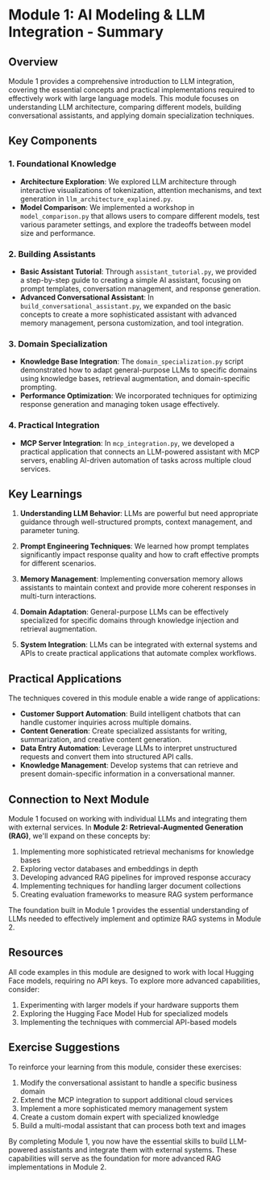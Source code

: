 # Module 1: AI Modeling & LLM Integration - Summary

## Overview
Module 1 provides a comprehensive introduction to LLM integration, covering the essential concepts and practical implementations required to effectively work with large language models. This module focuses on understanding LLM architecture, comparing different models, building conversational assistants, and applying domain specialization techniques.

## Key Components

### 1. Foundational Knowledge
- **Architecture Exploration**: We explored LLM architecture through interactive visualizations of tokenization, attention mechanisms, and text generation in `llm_architecture_explained.py`.
- **Model Comparison**: We implemented a workshop in `model_comparison.py` that allows users to compare different models, test various parameter settings, and explore the tradeoffs between model size and performance.

### 2. Building Assistants
- **Basic Assistant Tutorial**: Through `assistant_tutorial.py`, we provided a step-by-step guide to creating a simple AI assistant, focusing on prompt templates, conversation management, and response generation.
- **Advanced Conversational Assistant**: In `build_conversational_assistant.py`, we expanded on the basic concepts to create a more sophisticated assistant with advanced memory management, persona customization, and tool integration.

### 3. Domain Specialization
- **Knowledge Base Integration**: The `domain_specialization.py` script demonstrated how to adapt general-purpose LLMs to specific domains using knowledge bases, retrieval augmentation, and domain-specific prompting.
- **Performance Optimization**: We incorporated techniques for optimizing response generation and managing token usage effectively.

### 4. Practical Integration
- **MCP Server Integration**: In `mcp_integration.py`, we developed a practical application that connects an LLM-powered assistant with MCP servers, enabling AI-driven automation of tasks across multiple cloud services.

## Key Learnings

1. **Understanding LLM Behavior**: LLMs are powerful but need appropriate guidance through well-structured prompts, context management, and parameter tuning.

2. **Prompt Engineering Techniques**: We learned how prompt templates significantly impact response quality and how to craft effective prompts for different scenarios.

3. **Memory Management**: Implementing conversation memory allows assistants to maintain context and provide more coherent responses in multi-turn interactions.

4. **Domain Adaptation**: General-purpose LLMs can be effectively specialized for specific domains through knowledge injection and retrieval augmentation.

5. **System Integration**: LLMs can be integrated with external systems and APIs to create practical applications that automate complex workflows.

## Practical Applications

The techniques covered in this module enable a wide range of applications:

- **Customer Support Automation**: Build intelligent chatbots that can handle customer inquiries across multiple domains.
- **Content Generation**: Create specialized assistants for writing, summarization, and creative content generation.
- **Data Entry Automation**: Leverage LLMs to interpret unstructured requests and convert them into structured API calls.
- **Knowledge Management**: Develop systems that can retrieve and present domain-specific information in a conversational manner.

## Connection to Next Module

Module 1 focused on working with individual LLMs and integrating them with external services. In **Module 2: Retrieval-Augmented Generation (RAG)**, we'll expand on these concepts by:

1. Implementing more sophisticated retrieval mechanisms for knowledge bases
2. Exploring vector databases and embeddings in depth
3. Developing advanced RAG pipelines for improved response accuracy
4. Implementing techniques for handling larger document collections
5. Creating evaluation frameworks to measure RAG system performance

The foundation built in Module 1 provides the essential understanding of LLMs needed to effectively implement and optimize RAG systems in Module 2.

## Resources

All code examples in this module are designed to work with local Hugging Face models, requiring no API keys. To explore more advanced capabilities, consider:

1. Experimenting with larger models if your hardware supports them
2. Exploring the Hugging Face Model Hub for specialized models
3. Implementing the techniques with commercial API-based models

## Exercise Suggestions

To reinforce your learning from this module, consider these exercises:

1. Modify the conversational assistant to handle a specific business domain
2. Extend the MCP integration to support additional cloud services
3. Implement a more sophisticated memory management system
4. Create a custom domain expert with specialized knowledge
5. Build a multi-modal assistant that can process both text and images

By completing Module 1, you now have the essential skills to build LLM-powered assistants and integrate them with external systems. These capabilities will serve as the foundation for more advanced RAG implementations in Module 2. 